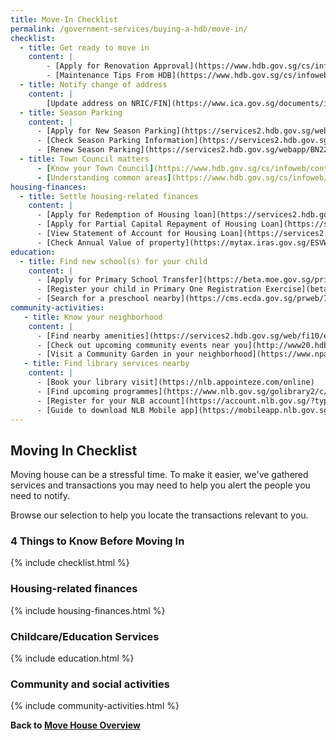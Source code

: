 ```yaml
---
title: Move-In Checklist
permalink: /government-services/buying-a-hdb/move-in/
checklist:
  - title: Get ready to move in
    content: |
        - [Apply for Renovation Approval](https://www.hdb.gov.sg/cs/infoweb/residential/living-in-an-hdb-flat/renovation/applying-for-approval)
        - [Maintenance Tips From HDB](https://www.hdb.gov.sg/cs/infoweb/residential/living-in-an-hdb-flat/home-maintenance/home-care-guide)
  - title: Notify change of address
    content: |
        [Update address on NRIC/FIN](https://www.ica.gov.sg/documents/ic/update_residential_address) 
  - title: Season Parking
    content: |
      - [Apply for New Season Parking](https://services2.hdb.gov.sg/webapp/BN22PPORTALWeb/eApplication/BN22PApplicationTerms.jsp)
      - [Check Season Parking Information](https://services2.hdb.gov.sg/webapp/BN22CpkVcncy/BN22SeasonParkInfoSearch.jsp)
      - [Renew Season Parking](https://services2.hdb.gov.sg/webapp/BN22ERENEW/BN22PRenewTerms.jsp)
  - title: Town Council matters
      - [Know your Town Council](https://www.hdb.gov.sg/cs/infoweb/contact-us?anchor=towncouncil)
      - [Understanding common areas](https://www.hdb.gov.sg/cs/infoweb/residential/living-in-an-hdb-flat/home-maintenance/function-of-hdb-branches-and-town-councils)
housing-finances:
  - title: Settle housing-related finances
    content: |
      - [Apply for Redemption of Housing loan](https://services2.hdb.gov.sg/webapp/AB03AWRedemptionWeb/AB03SRedemption)
      - [Apply for Partial Capital Repayment of Housing Loan](https://services2.hdb.gov.sg/webapp/AB03FININFO/AB03SSelAcc)
      - [View Statement of Account for Housing Loan](https://services2.hdb.gov.sg/webapp/AB03FININFO/AB03SSelAcc)
      - [Check Annual Value of property](https://mytax.iras.gov.sg/ESVWeb/default.aspx?target=MPTPropertySearch&toLoginSelection=true)
education:
  - title: Find new school(s) for your child
    content: |
      - [Apply for Primary School Transfer](https://beta.moe.gov.sg/primary/transfers/apply/)
      - [Register your child in Primary One Registration Exercise](beta.moe/gov.sg/primary/p1-registration)
      - [Search for a preschool nearby](https://cms.ecda.gov.sg/prweb/IAC/zGwoaxwY6Bz0rcpuMWgTMg%5B%5B*/!STANDARD)
community-activities:
   - title: Know your neighborhood
    content: |
      - [Find nearby amenities](https://services2.hdb.gov.sg/web/fi10/emap.html)
      - [Check out upcoming community events near you](http://www20.hdb.gov.sg/fi10/fi10341p.nsf/new-and-upcoming-events?OpenForm)
      - [Visit a Community Garden in your neighborhood](https://www.nparks.gov.sg/gardening/community-gardens/visit-a-community-garden)
   - title: Find library services nearby
    content: |
      - [Book your library visit](https://nlb.appointeze.com/online)
      - [Find upcoming programmes](https://www.nlb.gov.sg/golibrary2/c/30307529/)
      - [Register for your NLB account](https://account.nlb.gov.sg/?type=register)
      - [Guide to download NLB Mobile app](https://mobileapp.nlb.gov.sg/)
---
```


## Moving In Checklist

Moving house can be a stressful time. To make it easier, we've gathered services and transactions you may need to help you alert the people you need to notify.

Browse our selection to help you locate the transactions relevant to you.

### 4 Things to Know Before Moving In
{% include checklist.html %}


### Housing-related finances
{% include housing-finances.html %}


### Childcare/Education Services
{% include education.html %}


### Community and social activities
{% include community-activities.html %}



**Back to [Move House Overview](/government-services/move-house/overview/)**
